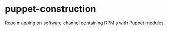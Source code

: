 puppet-construction
===================

Repo mapping on software channel containing RPM's with Puppet modules
